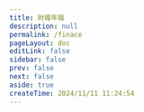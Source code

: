 ```yaml
---
title: 財報年報
description: null
permalink: /finace
pageLayout: doc
editLink: false
sidebar: false
prev: false
next: false
aside: true
createTime: 2024/11/11 11:24:54
---
```

